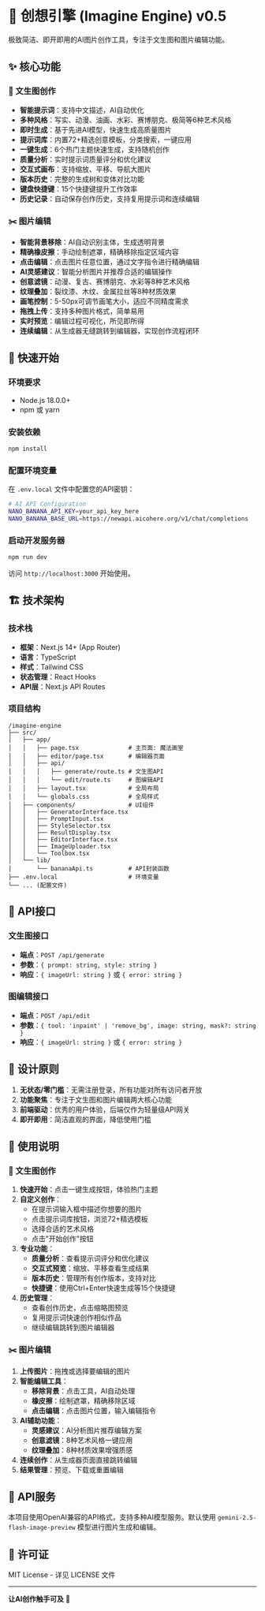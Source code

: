 # 🎨 创想引擎 (Imagine Engine) v0.5

极致简洁、即开即用的AI图片创作工具，专注于文生图和图片编辑功能。

## ✨ 核心功能

### 🎨 文生图创作
- **智能提示词**：支持中文描述，AI自动优化
- **多种风格**：写实、动漫、油画、水彩、赛博朋克、极简等6种艺术风格
- **即时生成**：基于先进AI模型，快速生成高质量图片
- **提示词库**：内置72+精选创意模板，分类搜索，一键应用
- **一键生成**：6个热门主题快速生成，支持随机创作
- **质量分析**：实时提示词质量评分和优化建议
- **交互式画布**：支持缩放、平移、导航大图片
- **版本历史**：完整的生成树和变体对比功能
- **键盘快捷键**：15个快捷键提升工作效率
- **历史记录**：自动保存创作历史，支持复用提示词和连续编辑

### ✂️ 图片编辑
- **智能背景移除**：AI自动识别主体，生成透明背景
- **精确橡皮擦**：手动绘制遮罩，精确移除指定区域内容
- **点击编辑**：点击图片任意位置，通过文字指令进行精确编辑
- **AI灵感建议**：智能分析图片并推荐合适的编辑操作
- **创意滤镜**：动漫、复古、赛博朋克、水彩等8种艺术风格
- **纹理叠加**：裂纹漆、木纹、金属拉丝等8种材质效果
- **画笔控制**：5-50px可调节画笔大小，适应不同精度需求
- **拖拽上传**：支持多种图片格式，简单易用
- **实时预览**：编辑过程可视化，所见即所得
- **连续编辑**：从生成器无缝跳转到编辑器，实现创作流程闭环

## 🚀 快速开始

### 环境要求
- Node.js 18.0.0+
- npm 或 yarn

### 安装依赖
```bash
npm install
```

### 配置环境变量
在 `.env.local` 文件中配置您的API密钥：
```bash
# AI API Configuration
NANO_BANANA_API_KEY=your_api_key_here
NANO_BANANA_BASE_URL=https://newapi.aicohere.org/v1/chat/completions
```

### 启动开发服务器
```bash
npm run dev
```

访问 `http://localhost:3000` 开始使用。

## 🏗️ 技术架构

### 技术栈
- **框架**：Next.js 14+ (App Router)
- **语言**：TypeScript
- **样式**：Tailwind CSS
- **状态管理**：React Hooks
- **API层**：Next.js API Routes

### 项目结构
```
/imagine-engine
├── src/
│   ├── app/
│   │   ├── page.tsx              # 主页面: 魔法画室
│   │   ├── editor/page.tsx       # 编辑器页面
│   │   ├── api/
│   │   │   ├── generate/route.ts # 文生图API
│   │   │   └── edit/route.ts     # 图编辑API
│   │   ├── layout.tsx            # 全局布局
│   │   └── globals.css           # 全局样式
│   ├── components/               # UI组件
│   │   ├── GeneratorInterface.tsx
│   │   ├── PromptInput.tsx
│   │   ├── StyleSelector.tsx
│   │   ├── ResultDisplay.tsx
│   │   ├── EditorInterface.tsx
│   │   ├── ImageUploader.tsx
│   │   └── Toolbox.tsx
│   └── lib/
│       └── bananaApi.ts          # API封装函数
├── .env.local                    # 环境变量
└── ... (配置文件)
```

## 🔧 API接口

### 文生图接口
- **端点**：`POST /api/generate`
- **参数**：`{ prompt: string, style: string }`
- **响应**：`{ imageUrl: string }` 或 `{ error: string }`

### 图编辑接口
- **端点**：`POST /api/edit`
- **参数**：`{ tool: 'inpaint' | 'remove_bg', image: string, mask?: string }`
- **响应**：`{ imageUrl: string }` 或 `{ error: string }`

## 🎯 设计原则

1. **无状态/零门槛**：无需注册登录，所有功能对所有访问者开放
2. **功能聚焦**：专注于文生图和图片编辑两大核心功能
3. **前端驱动**：优秀的用户体验，后端仅作为轻量级API网关
4. **即开即用**：简洁直观的界面，降低使用门槛

## 📖 使用说明

### 🎨 文生图创作
1. **快速开始**：点击一键生成按钮，体验热门主题
2. **自定义创作**：
   - 在提示词输入框中描述你想要的图片
   - 点击提示词库按钮，浏览72+精选模板
   - 选择合适的艺术风格
   - 点击"开始创作"按钮
3. **专业功能**：
   - **质量分析**：查看提示词评分和优化建议
   - **交互式预览**：缩放、平移查看生成结果
   - **版本历史**：管理所有创作版本，支持对比
   - **快捷键**：使用Ctrl+Enter快速生成等15个快捷键
4. **历史管理**：
   - 查看创作历史，点击缩略图预览
   - 复用提示词快速创作相似作品
   - 继续编辑跳转到图片编辑器

### ✂️ 图片编辑
1. **上传图片**：拖拽或选择要编辑的图片
2. **智能编辑工具**：
   - **移除背景**：点击工具，AI自动处理
   - **橡皮擦**：绘制遮罩，精确移除区域
   - **点击编辑**：点击图片位置，输入编辑指令
3. **AI辅助功能**：
   - **灵感建议**：AI分析图片推荐编辑方案
   - **创意滤镜**：8种艺术风格一键应用
   - **纹理叠加**：8种材质效果增强质感
4. **连续创作**：从生成器页面直接跳转编辑
5. **结果管理**：预览、下载或重置编辑

## 🔗 API服务

本项目使用OpenAI兼容的API格式，支持多种AI模型服务。默认使用 `gemini-2.5-flash-image-preview` 模型进行图片生成和编辑。

## 📄 许可证

MIT License - 详见 LICENSE 文件

---

**让AI创作触手可及** 🚀